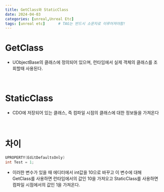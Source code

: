 ```yaml
---
title: GetClass와 StaticClass
date: 2024-04-03
categories: [unreal,Unreal Etc]
tags: [unreal etc]		# TAG는 반드시 소문자로 이루어져야함!
---
```


# GetClass

* UObjectBase의 클래스에 정의되어 있으며, 런타임에서 실제 객체의 클래스를 조회할때 사용된다.

<br>

# StaticClass

* CDO에 저장되어 있는 클래스, 즉 컴파일 시점의 클래스에 대한 정보들을 가져온다

<br>

# 차이

```c++
UPROPERTY(EditDefaultsOnly)
int Test = 1;
```

* 이러한 변수가 있을 때 에디터에서 int값을 10으로 바꾸고 이 변수에 대해 GetClass를 사용하면 런타임에서의 값인 10을 가져오고 StaticClass를 사용하면 컴파일 시점에서의 값인 1을 가져온다.